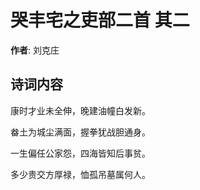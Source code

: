 # 哭丰宅之吏部二首  其二

**作者**: 刘克庄

## 诗词内容

康时才业未全伸，晚建油幢白发新。

畚土为城尘满面，握拳犹战胆通身。

一生偏任公家怨，四海皆知后事贫。

多少贵交方厚禄，恤孤吊墓属何人。

